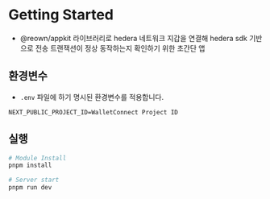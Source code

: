 # Getting Started

- @reown/appkit 라이브러리로 hedera 네트워크 지갑을 연결해 hedera sdk 기반으로 전송 트랜잭션이 정상 동작하는지 확인하기 위한 초간단 앱

## 환경변수

- `.env` 파일에 하기 명시된 환경변수를 적용합니다.

```plaintext
NEXT_PUBLIC_PROJECT_ID=WalletConnect Project ID
```

## 실행

```bash
# Module Install
pnpm install

# Server start
pnpm run dev
```
